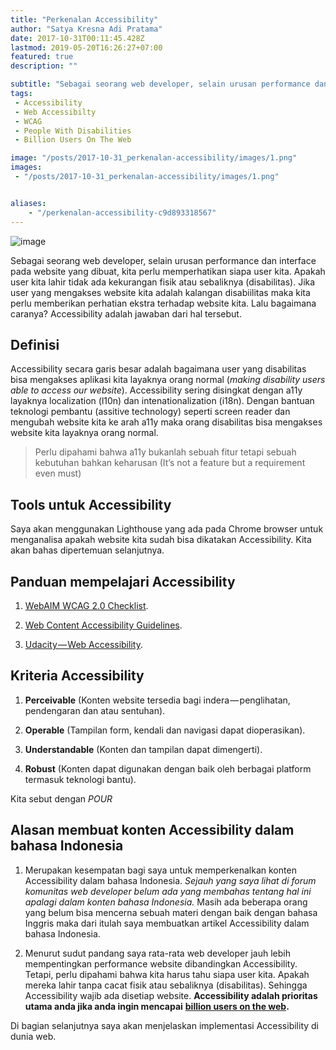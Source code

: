 ```yaml
---
title: "Perkenalan Accessibility"
author: "Satya Kresna Adi Pratama"
date: 2017-10-31T00:11:45.428Z
lastmod: 2019-05-20T16:26:27+07:00
featured: true
description: ""

subtitle: "Sebagai seorang web developer, selain urusan performance dan interface pada website yang dibuat, kita perlu memperhatikan siapa user kita…"
tags:
 - Accessibility 
 - Web Accessibilty 
 - WCAG 
 - People With Disabilities 
 - Billion Users On The Web 

image: "/posts/2017-10-31_perkenalan-accessibility/images/1.png" 
images:
 - "/posts/2017-10-31_perkenalan-accessibility/images/1.png" 


aliases:
    - "/perkenalan-accessibility-c9d893318567"
---
```


![image](/posts/2017-10-31_perkenalan-accessibility/images/1.png)



Sebagai seorang web developer, selain urusan performance dan interface pada website yang dibuat, kita perlu memperhatikan siapa user kita. Apakah user kita lahir tidak ada kekurangan fisik atau sebaliknya (disabilitas). Jika user yang mengakses website kita adalah kalangan disabiilitas maka kita perlu memberikan perhatian ekstra terhadap website kita. Lalu bagaimana caranya? Accessibility adalah jawaban dari hal tersebut.

## **Definisi**

Accessibility secara garis besar adalah bagaimana user yang disabilitas bisa mengakses aplikasi kita layaknya orang normal (_making disability users able to access our website_). Accessibility sering disingkat dengan a11y layaknya localization (l10n) dan intenationalization (i18n). Dengan bantuan teknologi pembantu (assitive technology) seperti screen reader dan mengubah website kita ke arah a11y maka orang disabilitas bisa mengakses website kita layaknya orang normal.

> Perlu dipahami bahwa a11y bukanlah sebuah fitur tetapi sebuah kebutuhan bahkan keharusan (It’s not a feature but a requirement even must)

## **Tools untuk Accessibility**

Saya akan menggunakan Lighthouse yang ada pada Chrome browser untuk menganalisa apakah website kita sudah bisa dikatakan Accessibility. Kita akan bahas dipertemuan selanjutnya.

## **Panduan mempelajari Accessibility**

1. [WebAIM WCAG 2.0 Checklist](https://webaim.org/standards/wcag/checklist).

2. [Web Content Accessibility Guidelines](https://www.w3.org/WAI/WCAG20/quickref/).

3. [Udacity — Web Accessibility](https://classroom.udacity.com/courses/ud891).

## **Kriteria Accessibility**

1. **Perceivable** (Konten website tersedia bagi indera — penglihatan, pendengaran dan atau sentuhan).

2. **Operable** (Tampilan form, kendali dan navigasi dapat dioperasikan).

3. **Understandable** (Konten dan tampilan dapat dimengerti).

4. **Robust** (Konten dapat digunakan dengan baik oleh berbagai platform termasuk teknologi bantu).

Kita sebut dengan _POUR_

## **Alasan membuat konten Accessibility dalam bahasa Indonesia**

1. Merupakan kesempatan bagi saya untuk memperkenalkan konten Accessibility dalam bahasa Indonesia. _Sejauh yang saya lihat di forum komunitas web developer belum ada yang membahas tentang hal ini apalagi dalam konten bahasa Indonesia._ Masih ada beberapa orang yang belum bisa mencerna sebuah materi dengan baik dengan bahasa Inggris maka dari itulah saya membuatkan artikel Accessibility dalam bahasa Indonesia.

2. Menurut sudut pandang saya rata-rata web developer jauh lebih mempentingkan performance website dibandingkan Accessibility. Tetapi, perlu dipahami bahwa kita harus tahu siapa user kita. Apakah mereka lahir tanpa cacat fisik atau sebaliknya (disabilitas). Sehingga Accessibility wajib ada disetiap website. **Accessibility adalah prioritas utama anda jika anda ingin mencapai** [**billion users on the web**](https://developers.google.com/web/billions/)**.**

Di bagian selanjutnya saya akan menjelaskan implementasi Accessibility di dunia web.
